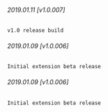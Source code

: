 

###### 2019.01.11 [v1.0.007]

```
v1.0 release build
```


###### 2019.01.09 [v1.0.006]

```
Initial extension beta release
```


###### 2019.01.09 [v1.0.006]

```
Initial extension beta release
```
